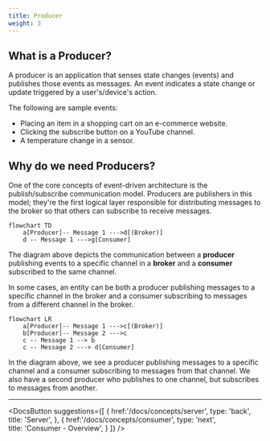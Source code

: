 ```yaml
---
title: Producer
weight: 3
---
```


## What is a Producer? 
A producer is an application that senses state changes (events) and publishes those events as messages. An event indicates a state change or update triggered by a user's/device's action. 

The following are sample events:
* Placing an item in a shopping cart on an e-commerce website.
* Clicking the subscribe button on a YouTube channel.
* A temperature change in a sensor.

## Why do we need Producers? 
One of the core concepts of event-driven architecture is the publish/subscribe communication model. Producers are publishers in this model; they're the first logical layer responsible for distributing messages to the broker so that others can subscribe to receive messages.

```mermaid
flowchart TD
    a[Producer]-- Message 1 --->d[(Broker)]
    d -- Message 1 --->g[Consumer]
```
The diagram above depicts the communication between a **producer** publishing events to a specific channel in a **broker** and a **consumer** subscribed to the same channel.

In some cases, an entity can be both a producer publishing messages to a specific channel in the broker and a consumer subscribing to messages from a different channel in the broker.

```mermaid
flowchart LR
    a[Producer]-- Message 1 --->c[(Broker)]
    b[Producer]-- Message 2 --->c
    c -- Message 1 --> b
    c -- Message 2 ---> d[Consumer]
```

In the diagram above, we see a producer publishing messages to a specific channel and a consumer subscribing to messages from that channel. We also have a second producer who publishes to one channel, but subscribes to messages from another.

---

<DocsButton
 suggestions={[
    {
      href:'/docs/concepts/server',
      type: 'back',  
      title: 'Server',
   },
   {
      href:'/docs/concepts/consumer',
      type: 'next',  
      title: 'Consumer - Overview',
   }
 ]}
/>